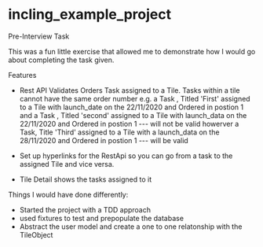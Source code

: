 # incling_example_project
Pre-Interview Task

This was a fun little exercise that allowed me to demonstrate how I would go about completing the task given.

Features 
  - Rest API Validates Orders Task assigned to a Tile. Tasks within a tile cannot have the same order number
  e.g. a Task , Titled 'First' assigned to a Tile with launch_date on the 22/11/2020 and Ordered in postion 1 
  and a  Task , Titled 'second' assigned to a Tile with launch_data on the 22/11/2020 and Ordered in postion 1 --- will not be valid 
  howerver a Task, Title 'Third' assigned to a Tile with a launch_data on the 28/11/2020 and Ordered in postion 1 --- will be valid
  
  -  Set up hyperlinks for the RestApi so you can go from a task to the assigned Tile and vice versa. 
  -  Tile Detail shows the tasks assigned to it
  
 
Things I would have done differently:
  - Started the project with a TDD approach
  - used fixtures to test and prepopulate the database
  - Abstract the user model and create a one to one relatonship with the TileObject
  
